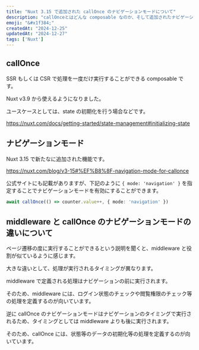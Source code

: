 ```yaml
---
title: "Nuxt 3.15 で追加された callOnce のナビゲーションモードについて"
description: "callOnceとはどんな composable なのか、そして追加されたナビゲーションモードはどんなモードなのかをまとめる。"
emoji: "&#x1f384;"
createdAt: "2024-12-25"
updatedAt: "2024-12-27"
tags: ['Nuxt']
---
```


## callOnce

SSR もしくは CSR で処理を一度だけ実行することができる composable です。

Nuxt v3.9 から使えるようになりました。

ユースケースとしては、state の初期化を行う場合などです。

https://nuxt.com/docs/getting-started/state-management#initializing-state

## ナビゲーションモード

Nuxt 3.15 で新たなに追加された機能です。

https://nuxt.com/blog/v3-15#%EF%B8%8F-navigation-mode-for-callonce

公式サイトにも記載がありますが、下記のように `{ mode: 'navigation' }` を指定することでナビゲーションモードを有効にすることができます。

```ts
await callOnce(() => counter.value++, { mode: 'navigation' })
```

## middleware と callOnce のナビゲーションモードの違いについて

ページ遷移の度に実行することができるという説明を聞くと、middleware と役割が似ているように感じます。

大きな違いとして、処理が実行されるタイミングが異なります。

middleware で定義される処理はナビゲーションの前に実行されます。

そのため、middleware には、ログイン状態のチェックや閲覧権限のチェック等の処理を定義するのが向いています。

逆に callOnce のナビゲーションモードはナビゲーションのタイミングで実行されるため、タイミングとしては middleware よりも後に実行されます。

そのため、callOnce には、状態等のデータの初期化等の処理を定義するのが向いています。
